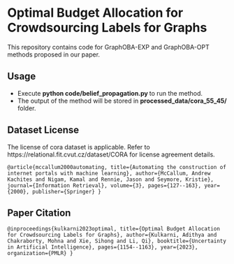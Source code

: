 <html>
<body>
<h1>Optimal Budget Allocation for Crowdsourcing Labels for Graphs</h1>
<p>This repository contains code for GraphOBA-EXP and GraphOBA-OPT methods proposed in our paper.</p>
<h2>Usage</h2>
<ul>
<li>Execute <b> python code/belief_propagation.py </b> to run the method. </li>
<li>The output of the method will be stored in <b>processed_data/cora_55_45/</b> folder.</li>
</ul>
<h2>Dataset License</h2>
The license of cora dataset is applicable. Refer to https://relational.fit.cvut.cz/dataset/CORA for license agreement details.

`@article{mccallum2000automating,
  title={Automating the construction of internet portals with machine learning},
  author={McCallum, Andrew Kachites and Nigam, Kamal and Rennie, Jason and Seymore, Kristie},
  journal={Information Retrieval},
  volume={3},
  pages={127--163},
  year={2000},
  publisher={Springer}
}`

<h2>Paper Citation</h2>

`@inproceedings{kulkarni2023optimal,
  title={Optimal Budget Allocation for Crowdsourcing Labels for Graphs},
  author={Kulkarni, Adithya and Chakraborty, Mohna and Xie, Sihong and Li, Qi},
  booktitle={Uncertainty in Artificial Intelligence},
  pages={1154--1163},
  year={2023},
  organization={PMLR}
}`

</body>
</html>